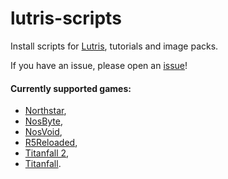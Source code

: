 # lutris-scripts
Install scripts for [Lutris](https://lutris.net), tutorials and image packs.

If you have an issue, please open an [issue](https://github.com/begin-theadventure/lutris-scripts/issues/new)!

#### Currently supported games:
- [Northstar](https://northstar.tf),
- [NosByte](https://nosbyte.eu/),
- [NosVoid](https://nosvoid.com),
- [R5Reloaded](https://r5reloaded.com),
- [Titanfall 2](https://www.ea.com/en-us/games/titanfall/titanfall-2),
- [Titanfall](https://www.ea.com/en-ca/games/titanfall/titanfall).
